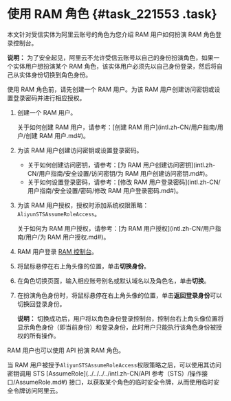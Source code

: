 # 使用 RAM 角色 {#task_221553 .task}

本文针对受信实体为阿里云账号的角色为您介绍 RAM 用户如何扮演 RAM 角色登录控制台。

**说明：** 为了安全起见，阿里云不允许受信云账号以自己的身份扮演角色，如果一个实体用户想扮演某个 RAM 角色，该实体用户必须先以自己身份登录，然后将自己从实体身份切换到角色身份。

使用 RAM 角色前，请先创建一个 RAM 用户。为该 RAM 用户创建访问密钥或设置登录密码并进行相应授权。

1.  创建一个 RAM 用户。

    关于如何创建 RAM 用户，请参考：[创建 RAM 用户](intl.zh-CN/用户指南/用户/创建 RAM 用户.md#)。

2.  为该 RAM 用户创建访问密钥或设置登录密码。
    -   关于如何创建访问密钥，请参考：[为 RAM 用户创建访问密钥](intl.zh-CN/用户指南/安全设置/访问密钥/为 RAM 用户创建访问密钥.md#)。
    -   关于如何设置登录密码，请参考：[修改 RAM 用户登录密码](intl.zh-CN/用户指南/安全设置/密码/修改 RAM 用户登录密码.md#)。
3.  为该 RAM 用户授权，授权时添加系统权限策略：`AliyunSTSAssumeRoleAccess`。

    关于如何为 RAM 用户授权，请参考：[为 RAM 用户授权](intl.zh-CN/用户指南/用户/为 RAM 用户授权.md#)。


1.  RAM 用户登录 [RAM 控制台](https://signin.alibabacloud.com/login.htm)。
2.  将鼠标悬停在右上角头像的位置，单击**切换身份**。
3.  在角色切换页面，输入相应账号别名或默认域名以及角色名，单击**切换**。
4.  在扮演角色身份时，将鼠标悬停在右上角头像的位置，单击**返回登录身份**可以切换回登录身份。 

    **说明：** 切换成功后，用户将以角色身份登录控制台，控制台右上角头像位置将显示角色身份（即当前身份）和登录身份，此时用户只能执行该角色身份被授权的所有操作。


RAM 用户也可以使用 API 扮演 RAM 角色。

当 RAM 用户被授予`AliyunSTSAssumeRoleAccess`权限策略之后，可以使用其访问密钥调用 STS [AssumeRole](../../../../intl.zh-CN/API 参考（STS）/操作接口/AssumeRole.md#) 接口，以获取某个角色的临时安全令牌，从而使用临时安全令牌访问阿里云。

